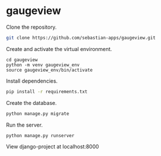 # gaugeview



Clone the repository.

```bash
git clone https://github.com/sebastian-apps/gaugeview.git
```

Create and activate the virtual environment.

```
cd gaugeview
python -m venv gaugeview_env
source gaugeview_env/bin/activate
```

Install dependencies.

```bash
pip install -r requirements.txt
```

Create the database.

```bash
python manage.py migrate
```

Run the server.

```bash
python manage.py runserver
```

View django-project at localhost:8000 
